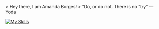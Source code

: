 <div>
  > Hey there, I am Amanda Borges!
  > “Do, or do not. There is no “try” — Yoda
</div>

[![My Skills](https://skillicons.dev/icons?i=aws,typescript,materialui,spring,bootstrap,next,django,latex,nodejs,python,java,php,cs,javascript,c,cpp,r,mysql,postgres,mongodb,docker,tensorflow,pytorch,scikitlearn)](https://skillicons.dev)
